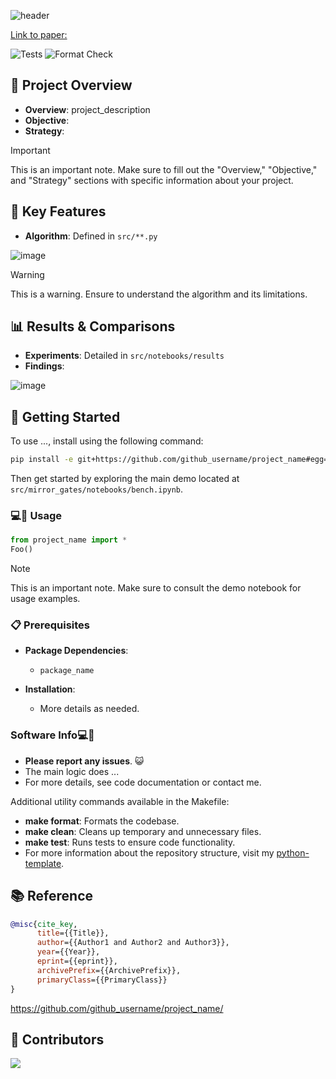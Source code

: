 ![header](https://capsule-render.vercel.app/api?type=waving&color=auto&height=120&text=project_name&fontSize=40&animation=fadeIn&fontAlignY=30&theme=cobalt)

[Link to paper:](https://arxiv.org/)

![Tests](https://github.com/github_username/project_name/actions/workflows/tests.yml/badge.svg?branch=main)
![Format Check](https://github.com/github_username/project_name/actions/workflows/format-check.yml/badge.svg?branch=main)

## 📌 Project Overview

- **Overview**: project_description
- **Objective**:
- **Strategy**:

> [!IMPORTANT]  
> This is an important note. Make sure to fill out the "Overview," "Objective," and "Strategy" sections with specific information about your project.

## 🌟 Key Features

- **Algorithm**: Defined in `src/**.py`

![image](https://github.com/github_username/project_name/images/plot.png)

> [!WARNING]  
> This is a warning. Ensure to understand the algorithm and its limitations.

## 📊 Results & Comparisons

- **Experiments**: Detailed in `src/notebooks/results`
- **Findings**:

![image](https://github.com/github_username/project_name/images/plot.png)

## 🚀 Getting Started

To use ..., install using the following command:

```bash
pip install -e git+https://github.com/github_username/project_name#egg=project_name
```

Then get started by exploring the main demo located at `src/mirror_gates/notebooks/bench.ipynb`.

### 💻🐒 Usage

```python
from project_name import *
Foo()
```

> [!NOTE]  
> This is an important note. Make sure to consult the demo notebook for usage examples.

### 📋 Prerequisites

- **Package Dependencies**:

  - `package_name`

- **Installation**:

  - More details as needed.

### Software Info💻🐒

- **Please report any issues**. 😺
- The main logic does ...
- For more details, see code documentation or contact me.

Additional utility commands available in the Makefile:

- **make format**: Formats the codebase.
- **make clean**: Cleans up temporary and unnecessary files.
- **make test**: Runs tests to ensure code functionality.
- For more information about the repository structure, visit my [python-template](https://github.com/evmckinney9/python-template).

## 📚 Reference

```bibtex
@misc{cite_key,
      title={{Title}},
      author={{Author1 and Author2 and Author3}},
      year={{Year}},
      eprint={{eprint}},
      archivePrefix={{ArchivePrefix}},
      primaryClass={{PrimaryClass}}
}
```
https://github.com/github_username/project_name/
## 👯 Contributors
<a href = "https://github.com/github_username/project_name/graphs/contributors">
  <img src = "https://contrib.rocks/image?repo=github_username/project_name"/>
</a>
